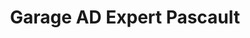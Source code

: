 ---
title: "Garage AD Expert Pascault"
url: /charolles/garage-ad-expert-pascault/
shop: Autowerkstatt
---